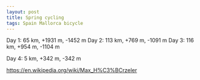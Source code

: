 ```yaml
---
layout: post
title: Spring cycling
tags: Spain Mallorca bicycle
---
```


Day 1: 65 km, +1931 m, -1452 m
Day 2: 113 km, +769 m, -1091 m
Day 3: 116 km, +954 m, -1104 m

Day 4: 5 km, +342 m, -342 m

https://en.wikipedia.org/wiki/Max_H%C3%BCrzeler


